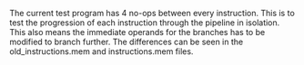 The current test program has 4 no-ops between every instruction. This is to test the progression of each instruction through the pipeline in isolation. This also means the immediate operands for the branches has to be modified to branch further. The differences can be seen in the old_instructions.mem and instructions.mem files.